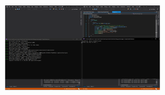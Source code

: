 ![alt text](https://github.com/vladbarbu/TSP.NET/blob/master/Labs/gRPC%20-%20Greeter%20Service/Photos/Capture.PNG)

